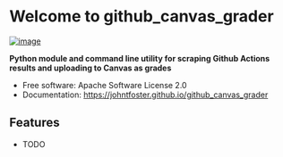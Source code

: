 # Welcome to github_canvas_grader


[![image](https://img.shields.io/pypi/v/github_canvas_grader.svg)](https://pypi.python.org/pypi/github_canvas_grader)


**Python module and command line utility for scraping Github Actions results and uploading to Canvas as grades**


-   Free software: Apache Software License 2.0
-   Documentation: <https://johntfoster.github.io/github_canvas_grader>


## Features

-   TODO
